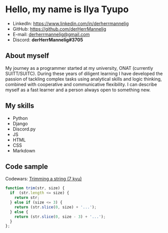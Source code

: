 # Hello, my name is Ilya Tyupo
- LinkedIn: <https://www.linkedin.com/in/derherrmannelig>
- GitHub: <https://github.com/derHerrMannelig>
- E-mail: <derherrmannelig@gmail.com>
- Discord: **derHerrMannelig#3705**
## About myself
My journey as a programmer started at my university, ONAT (currently SUITT/SUITC). During these years of diligent learning I have developed the passion of tackling complex tasks using analytical skills and logic thinking, combined with cooperative and communicative flexibility. I can describe myself as a fast learner and a person always open to something new.
## My skills
- Python
- Django
- Discord.py
- JS
- HTML
- CSS
- Markdown
## Code sample 
Codewars: [Trimming a string (7 kyu)](https://www.codewars.com/kata/563fb342f47611dae800003c)
```javascript
function trim(str, size) {
  if  (str.length <= size) {
    return str;
  } else if (size <= 3) {
    return (str.slice(0, size) + '...');
  } else {
    return (str.slice(0, size - 3) + '...');
  }
};
```
